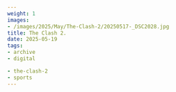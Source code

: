 ```yaml
---
weight: 1
images:
- /images/2025/May/The-Clash-2/20250517-_DSC2028.jpg
title: The Clash 2.
date: 2025-05-19
tags:
- archive
- digital

- the-clash-2
- sports
---
```


